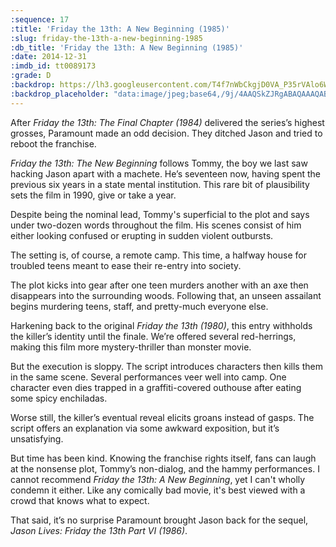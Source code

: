 ```yaml
---
:sequence: 17
:title: 'Friday the 13th: A New Beginning (1985)'
:slug: friday-the-13th-a-new-beginning-1985
:db_title: 'Friday the 13th: A New Beginning (1985)'
:date: 2014-12-31
:imdb_id: tt0089173
:grade: D
:backdrop: https://lh3.googleusercontent.com/T4f7nWbCkgjD0VA_P35rVAlo6Wt6N6lKJYPtgd7Rl3etKmTSlpFcTo6Uzc-fo5SUHgeCt8kHX665=w1000-l75-rj
:backdrop_placeholder: "data:image/jpeg;base64,/9j/4AAQSkZJRgABAQAAAQABAAD/2wCEACgcHiMeGSgjISMtKygwPGRBPDc3PHtYXUlkkYCZlo+AjIqgtObDoKrarYqMyP/L2u71////m8H////6/+b9//gBKy0tPDU8dkFBdviljKX4+Pj4+Pj4+Pjs+Pj4+Oz47Oz47Oz47Ozs7Ozs7Ozs7Ozs7Ozs7Ozs7Ozs7Ozs7Ozs7P/AABEIAAsAFAMBIgACEQEDEQH/xAAXAAADAQAAAAAAAAAAAAAAAAAAAQID/8QAHhAAAgIBBQEAAAAAAAAAAAAAAQIAAxEhImGR4RL/xAAVAQEBAAAAAAAAAAAAAAAAAAABAP/EABQRAQAAAAAAAAAAAAAAAAAAAAD/2gAMAwEAAhEDEQA/AIWhQ30OhIqY2WOuMBTpKBIGkdB3Nz7Ak9NjNtfAhNoSL//Z"
---
```


After _Friday the 13th: The Final Chapter (1984)_ delivered the series’s highest grosses, Paramount made an odd decision. They ditched Jason and tried to reboot the franchise.

_Friday the 13th: The New Beginning_ follows Tommy, the boy we last saw hacking Jason apart with a machete. He’s seventeen now, having spent the previous six years in a state mental institution. This rare bit of plausibility sets the film in 1990, give or take a year.

Despite being the nominal lead, Tommy's superficial to the plot and says under two-dozen words throughout the film. His scenes consist of him either looking confused or erupting in sudden violent outbursts.

The setting is, of course, a remote camp. This time, a halfway house for troubled teens meant to ease their re-entry into society.

The plot kicks into gear after one teen murders another with an axe then disappears into the surrounding woods. Following that, an unseen assailant begins murdering teens, staff, and pretty-much everyone else.

Harkening back to the original _Friday the 13th (1980)_, this entry withholds the killer’s identity until the finale. We’re offered several red-herrings, making this film more mystery-thriller than monster movie.

But the execution is sloppy. The script introduces characters then kills them in the same scene. Several performances veer well into camp. One character even dies trapped in a graffiti-covered outhouse after eating some spicy enchiladas.

Worse still, the killer’s eventual reveal elicits groans instead of gasps. The script offers an explanation via some awkward exposition, but it’s unsatisfying.

But time has been kind. Knowing the franchise rights itself, fans can laugh at the nonsense plot, Tommy’s non-dialog, and the hammy performances. I cannot recommend _Friday the 13th: A New Beginning_, yet I can't wholly condemn it either. Like any comically bad movie, it's best viewed with a crowd that knows what to expect.

That said, it’s no surprise Paramount brought Jason back for the sequel, _Jason Lives: Friday the 13th Part VI (1986)_.